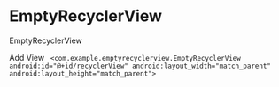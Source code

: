 # EmptyRecyclerView
EmptyRecyclerView


Add View
 <code>
 <com.example.emptyrecyclerview.EmptyRecyclerView
            android:id="@+id/recyclerView"
            android:layout_width="match_parent"
            android:layout_height="match_parent">
 </code>
